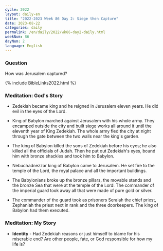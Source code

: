 ```yaml
---
cycle: 2022
layout: daily-en
title: "2022-2023 Week 86 Day 2: Siege then Capture"
date: 2023-08-22
categories: daily
permalink: /en/daily/2022/wk86-day2-daily.html
weekNum: 86
dayNum: 2
language: English
---
```


### Question     
How was Jerusalem captured? 

{% include BibleLinks2022.html %}

### Meditation: God's Story   
+ Zedekiah became king and he reigned in Jerusalem eleven years. He did evil in the eyes of the Lord. 

+ King of Babylon marched against Jerusalem with his whole army. They encamped outside the city and built siege works all around it until the eleventh year of King Zedekiah. The whole army fled the city at night through the gate between the two walls near the king's garden. 

+ The king of Babylon killed the sons of Zedekiah before his eyes; he also killed all the officials of Judah. Then he put out Zedekiah's eyes, bound him with bronze shackles and took him to Babylon. 

+ Nebuchadnezzar king of Babylon came to Jerusalem. He set fire to the temple of the Lord, the royal palace and all the important buildings. 

+ The Babylonians broke up the bronze pillars, the movable stands and the bronze Sea that were at the temple of the Lord. The commander of the imperial guard took away all that were made of pure gold or silver. 

+ The commander of the guard took as prisoners Seraiah the chief priest, Zephaniah the priest next in rank and the three doorkeepers. The king of Babylon had them executed. 

### Meditation: My Story   
+ **Identity** - Had Zedekiah reasons or just himself to blame for his miserable end? Are other people, fate, or God responsible for how my life is? 
